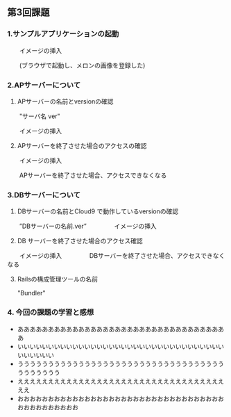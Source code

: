 ## 第3回課題

### 1.サンプルアプリケーションの起動

　　イメージの挿入

　　(ブラウザで起動し、メロンの画像を登録した)
　　

### 2.APサーバーについて

1. APサーバーの名前とversionの確認

　　"サーバ名 ver"

　　イメージの挿入

2. APサーバーを終了させた場合のアクセスの確認

　　イメージの挿入

　　APサーバーを終了させた場合、アクセスできなくなる

### 3.DBサーバーについて

1. DBサーバーの名前とCloud9 で動作しているversionの確認


　　”DBサーバーの名前.ver”
　　
　　イメージの挿入

2. DB サーバーを終了させた場合のアクセス確認

　　イメージの挿入
　　
　　DBサーバーを終了させた場合、アクセスできなくなる

3. Railsの構成管理ツールの名前

   "Bundler"

### 4. 今回の課題の学習と感想

- あああああああああああああああああああああああああああああああああああ
- いいいいいいいいいいいいいいいいいいいいいいいいいいいいいいいいいいいいいいいい
- ううううううううううううううううううううううううううううううううううううううううう
- ええええええええええええええええええええええええええええええええええええ
- おおおおおおおおおおおおおおおおおおおおおおおおおおおおおおおおおおおおおおおおおおおお


